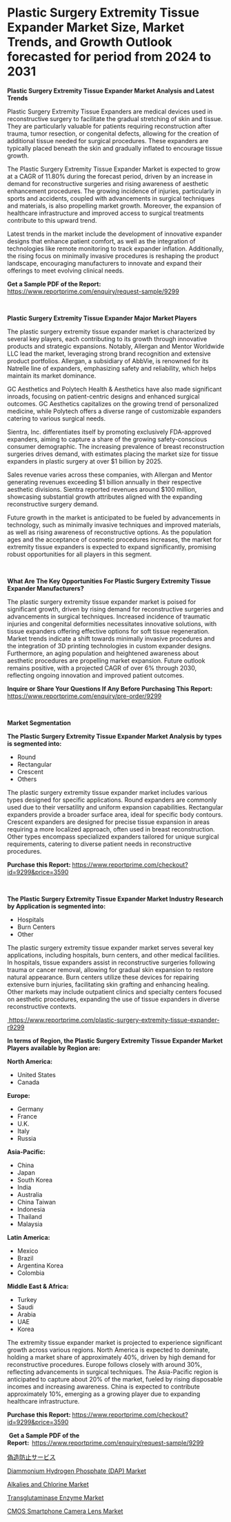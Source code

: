 <p><h1>Plastic Surgery Extremity Tissue Expander Market Size, Market Trends, and Growth Outlook forecasted for period from 2024 to 2031</h1></p><p><strong>Plastic Surgery Extremity Tissue Expander Market Analysis and Latest Trends</strong></p>
<p><p>Plastic Surgery Extremity Tissue Expanders are medical devices used in reconstructive surgery to facilitate the gradual stretching of skin and tissue. They are particularly valuable for patients requiring reconstruction after trauma, tumor resection, or congenital defects, allowing for the creation of additional tissue needed for surgical procedures. These expanders are typically placed beneath the skin and gradually inflated to encourage tissue growth.</p><p>The Plastic Surgery Extremity Tissue Expander Market is expected to grow at a CAGR of 11.80% during the forecast period, driven by an increase in demand for reconstructive surgeries and rising awareness of aesthetic enhancement procedures. The growing incidence of injuries, particularly in sports and accidents, coupled with advancements in surgical techniques and materials, is also propelling market growth. Moreover, the expansion of healthcare infrastructure and improved access to surgical treatments contribute to this upward trend.</p><p>Latest trends in the market include the development of innovative expander designs that enhance patient comfort, as well as the integration of technologies like remote monitoring to track expander inflation. Additionally, the rising focus on minimally invasive procedures is reshaping the product landscape, encouraging manufacturers to innovate and expand their offerings to meet evolving clinical needs.</p></p>
<p><strong>Get a Sample PDF of the Report:&nbsp;</strong> <a href="https://www.reportprime.com/enquiry/request-sample/9299">https://www.reportprime.com/enquiry/request-sample/9299</a></p>
<p>&nbsp;</p>
<p><strong>Plastic Surgery Extremity Tissue Expander Major Market Players</strong></p>
<p><p>The plastic surgery extremity tissue expander market is characterized by several key players, each contributing to its growth through innovative products and strategic expansions. Notably, Allergan and Mentor Worldwide LLC lead the market, leveraging strong brand recognition and extensive product portfolios. Allergan, a subsidiary of AbbVie, is renowned for its Natrelle line of expanders, emphasizing safety and reliability, which helps maintain its market dominance.</p><p>GC Aesthetics and Polytech Health & Aesthetics have also made significant inroads, focusing on patient-centric designs and enhanced surgical outcomes. GC Aesthetics capitalizes on the growing trend of personalized medicine, while Polytech offers a diverse range of customizable expanders catering to various surgical needs.</p><p>Sientra, Inc. differentiates itself by promoting exclusively FDA-approved expanders, aiming to capture a share of the growing safety-conscious consumer demographic. The increasing prevalence of breast reconstruction surgeries drives demand, with estimates placing the market size for tissue expanders in plastic surgery at over $1 billion by 2025.</p><p>Sales revenue varies across these companies, with Allergan and Mentor generating revenues exceeding $1 billion annually in their respective aesthetic divisions. Sientra reported revenues around $100 million, showcasing substantial growth attributes aligned with the expanding reconstructive surgery demand.</p><p>Future growth in the market is anticipated to be fueled by advancements in technology, such as minimally invasive techniques and improved materials, as well as rising awareness of reconstructive options. As the population ages and the acceptance of cosmetic procedures increases, the market for extremity tissue expanders is expected to expand significantly, promising robust opportunities for all players in this segment.</p></p>
<p>&nbsp;</p>
<p><strong>What Are The Key Opportunities For Plastic Surgery Extremity Tissue Expander Manufacturers?</strong></p>
<p><p>The plastic surgery extremity tissue expander market is poised for significant growth, driven by rising demand for reconstructive surgeries and advancements in surgical techniques. Increased incidence of traumatic injuries and congenital deformities necessitates innovative solutions, with tissue expanders offering effective options for soft tissue regeneration. Market trends indicate a shift towards minimally invasive procedures and the integration of 3D printing technologies in custom expander designs. Furthermore, an aging population and heightened awareness about aesthetic procedures are propelling market expansion. Future outlook remains positive, with a projected CAGR of over 6% through 2030, reflecting ongoing innovation and improved patient outcomes.</p></p>
<p><strong>Inquire or Share Your Questions If Any Before Purchasing This Report:</strong> <a href="https://www.reportprime.com/enquiry/pre-order/9299">https://www.reportprime.com/enquiry/pre-order/9299</a></p>
<p>&nbsp;</p>
<p><strong>Market Segmentation</strong></p>
<p><strong>The Plastic Surgery Extremity Tissue Expander Market Analysis by types is segmented into:</strong></p>
<p><ul><li>Round</li><li>Rectangular</li><li>Crescent</li><li>Others</li></ul></p>
<p><p>The plastic surgery extremity tissue expander market includes various types designed for specific applications. Round expanders are commonly used due to their versatility and uniform expansion capabilities. Rectangular expanders provide a broader surface area, ideal for specific body contours. Crescent expanders are designed for precise tissue expansion in areas requiring a more localized approach, often used in breast reconstruction. Other types encompass specialized expanders tailored for unique surgical requirements, catering to diverse patient needs in reconstructive procedures.</p></p>
<p><strong>Purchase this Report:&nbsp;</strong><a href="https://www.reportprime.com/checkout?id=9299&price=3590">https://www.reportprime.com/checkout?id=9299&price=3590</a></p>
<p>&nbsp;</p>
<p><strong>The Plastic Surgery Extremity Tissue Expander Market Industry Research by Application is segmented into:</strong></p>
<p><ul><li>Hospitals</li><li>Burn Centers</li><li>Other</li></ul></p>
<p><p>The plastic surgery extremity tissue expander market serves several key applications, including hospitals, burn centers, and other medical facilities. In hospitals, tissue expanders assist in reconstructive surgeries following trauma or cancer removal, allowing for gradual skin expansion to restore natural appearance. Burn centers utilize these devices for repairing extensive burn injuries, facilitating skin grafting and enhancing healing. Other markets may include outpatient clinics and specialty centers focused on aesthetic procedures, expanding the use of tissue expanders in diverse reconstructive contexts.</p></p>
<p><a href="https://www.reportprime.com/plastic-surgery-extremity-tissue-expander-r9299">&nbsp;https://www.reportprime.com/plastic-surgery-extremity-tissue-expander-r9299</a></p>
<p><strong>In terms of Region, the Plastic Surgery Extremity Tissue Expander Market Players available by Region are:</strong></p>
<p>
    <p> <strong> North America: </strong>
        <ul>
            <li>United States</li>
            <li>Canada</li>
        </ul>
        </p> 
    <p> <strong> Europe: </strong>
        <ul>
            <li>Germany</li>
            <li>France</li>
            <li>U.K.</li>
            <li>Italy</li>
            <li>Russia</li>
        </ul>
        </p> 
    <p> <strong> Asia-Pacific: </strong>
        <ul>
            <li>China</li>
            <li>Japan</li>
            <li>South Korea</li>
            <li>India</li>
            <li>Australia</li>
            <li>China Taiwan</li>
            <li>Indonesia</li>
            <li>Thailand</li>
            <li>Malaysia</li>
        </ul>
        </p> 
    <p> <strong> Latin America: </strong>
        <ul>
            <li>Mexico</li>
            <li>Brazil</li>
            <li>Argentina Korea</li>
            <li>Colombia</li>
        </ul>
        </p> 
    <p> <strong> Middle East & Africa: </strong>
        <ul>
            <li>Turkey</li>
            <li>Saudi</li>
            <li>Arabia</li>
            <li>UAE</li>
            <li>Korea</li>
        </ul>
    </p>
    </p>
<p><p>The extremity tissue expander market is projected to experience significant growth across various regions. North America is expected to dominate, holding a market share of approximately 40%, driven by high demand for reconstructive procedures. Europe follows closely with around 30%, reflecting advancements in surgical techniques. The Asia-Pacific region is anticipated to capture about 20% of the market, fueled by rising disposable incomes and increasing awareness. China is expected to contribute approximately 10%, emerging as a growing player due to expanding healthcare infrastructure.</p></p>
<p><strong>Purchase this Report: </strong><a href="https://www.reportprime.com/checkout?id=9299&price=3590">https://www.reportprime.com/checkout?id=9299&price=3590</a></p>
<p>&nbsp;<strong>Get a Sample PDF of the Report:&nbsp;&nbsp;</strong><a href="https://www.reportprime.com/enquiry/request-sample/9299">https://www.reportprime.com/enquiry/request-sample/9299</a></p>
<p><strong></strong></p>
<p><p><a href="https://medium.com/@randallrunte2023/anti-counterfeiting-service-market-%E3%81%AE%E3%82%B0%E3%83%AD%E3%83%BC%E3%83%90%E3%83%AB%E5%B8%82%E5%A0%B4%E6%A6%82%E8%A6%81%E3%81%AF-%E4%B8%96%E7%95%8C%E3%81%8A%E3%82%88%E3%81%B3%E4%B8%BB%E8%A6%81%E5%B8%82%E5%A0%B4%E3%81%AB%E3%81%8A%E3%81%91%E3%82%8B%E6%A5%AD%E7%95%8C%E3%81%AB%E5%BD%B1%E9%9F%BF%E3%82%92%E4%B8%8E%E3%81%88%E3%82%8B%E4%B8%BB%E8%A6%81%E3%81%AA%E3%83%88%E3%83%AC%E3%83%B3%E3%83%89%E3%81%AB%E3%81%A4%E3%81%84%E3%81%A6-%E7%8B%AC%E8%87%AA%E3%81%AE%E8%A6%96%E7%82%B9%E3%82%92%E6%8F%90%E4%BE%9B%E3%81%97%E3%81%BE%E3%81%99-666c727ef825">偽造防止サービス</a></p><p><a href="https://medium.com/@demitrywow/global-diammonium-hydrogen-phosphate-dap-market-exploring-market-share-market-trends-and-027892a9e3f0">Diammonium Hydrogen Phosphate (DAP) Market</a></p><p><a href="https://issuu.com/reportprime-2/docs/alkalies-and-chlorine-market-size-2_4e454359c2096e">Alkalies and Chlorine Market</a></p><p><a href="https://www.linkedin.com/pulse/navigating-global-transglutaminase-enzyme-market-landscape-wuyhf?trackingId=Wxc386O4T82nwcd5pWiwGw%3D%3D">Transglutaminase Enzyme Market</a></p><p><a href="https://medium.com/@demitrywow/the-cmos-smartphone-camera-lens-market-decisions-are-mostly-driven-by-resource-optimization-and-5958f32d85c3">CMOS Smartphone Camera Lens Market</a></p></p>